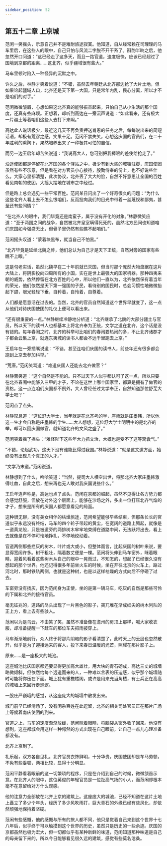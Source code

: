 ```yaml
---
sidebar_position: 52
---
```


## 第五十二章 **上京城**

范闲一笑摇头，示意自己并不是难耐旅途寂寞。他知道，自从经常赖在司理理的马车里后，在这些人的眼中，自己只怕与风流二字脱不开干系了。斟酌半晌之后，他忽然开口问道：“这已经走了这多天，而且一路官道，速度极快，应该已经超过了国境到京都的距离……这北齐，似乎疆域很有些大。”

马车里顿时陷入一种怪异的沉默之中。

许久之后，林静才笑着说道：“不错，虽然去年朝廷从北齐那边抢了大片土地，但如果论起疆域人口，北齐还是天下第一大国，只是常年内乱，民心分离，所以才不是咱们的对手。”

范闲微微皱眉，心想如果这北齐真的能够振奋起来，只怕自己从小生活的那个国度，还真有些麻烦。正想着，却听到高达在一旁沉声说道：“如此看来，还有极大一片疆土等着咱们这些人去打下来啊。”

高达此人说话极少，最近这几天不再负责押送肖恩的任务之后，每每说出来的简短话语，却极有荒谬之感，笑果十足。范闲不禁失笑，心想这庆国的官员们，在二十年胜利的熏陶下，果然培养出来了一种极其可怕的自信。

而另一边王启年却苦笑说道：“我说高大人，您可别把我捧哏的差使给抢走了。”

沿途使团都是停留在北齐国的各个驿站之中，极少有到大些的城镇驻脚，庆国使团虽然有些不乐意，但是看在对方官员小心接待，殷勤侍奉的份上，也不好说些什么。大家心里都清楚，此次协议，北齐丢了大大的脸，自然不好意思让全国的百姓看见南朝的使团，大摇大摆地在城市之中经过。

但是路上总会遇见一些平常百姓。范闲某日问出了一个好奇很久的问题：“为什么这些北齐人看上去不怎么恨咱们，反而投向我们的目光中带着一丝蔑视和鄙夷，甚至还有些同情？”

“在北齐人的眼中，我们毕竟还是南蛮子，属于没有开化的对象。”林静微笑应道：“至于两国之间的战争，自然被北齐皇室瞒得死死的，虽然北方民间也知道咱们庆国如今强盛无比，但骨子里仍然有些瞧不起咱们。”

范闲摇头叹道：“蒙着块黑布，就当自己不怕黑。”

“北齐毕竟是延续北魏之祚，他们总认为自己才是天下正统，自然对旁的国家有些瞧不上眼。”

这是句老实话，虽然北魏早在二十年前就已灭国，但当时那个庞然大物盘踞在这片大陆上，将阴影投向四周所有的小国，实在是世上最强大的国家机器。那种四夷来朝的威势，依然停留在北方百姓的心中，所以他们一直以为，北齐依然保有着当年的荣光，他们依然是天下第一强国的子民，看待别的国民时，总会习惯性地微微抬起下颌，眼光轻轻下垂，自矜着，自怜着，自尊着。

人们都是愿意活在过去的。当然，北齐的官员自然知道这个世界早就变了，这一点从他们对待庆国使团的礼仪上便可以看出来。

“还有很重要的一点。”林静继续冷静地分析道：“北齐继承了北魏的大部分疆土与官员，所以天下的读书人也都基本上将北齐奉为正统，文学之道在北齐，这个话是没有错的。每年春闱之时，北齐的科举可比咱们的春闱要热闹的多，不止北齐诸郡才子都会云集上京，就连东夷城的读书人都会不远千里跑去上京。”

王启年在一旁插嘴说道：“不错，甚至连咱们庆国的读书人，前些年还有很多都会跑到上京去参加科举。”

“荒唐。”范闲笑骂道：“难道庆国人还能去北齐做官？”

林静苦笑道：“这个自然是不能的。只不过天下人似乎都认可了这一点，所以只要在北齐春闱中能够入三甲的才子，不论在这世上哪个国家里，都算是拥有了做官的资格。这一点连咱们庆国都不例外，大人曾经任过太学奉正，自然知道那位舒芜大学士吧？”

范闲点了点头。

林静叹息道：“这位舒大学士，当年就是在北齐考的学，座师就是庄墨韩，所以他这一生才会自称是庄墨韩的学生……大人想想，这位舒大学士明明中的是北齐的举，却可以回庆国做官，就知道北齐的文风之盛了。”

范闲笑着摇了摇头：“难怪陛下这些年大力抓文治，大概也是受不了这等窝囊气。”

“不错，论起武功，这天下没有谁能比得过我国。”林静说道：“就是这文道方面，始终没有出现几个真正的人才。”

“文学乃末道。”范闲说道。

林静想到了什么，哈哈笑道：“当然，提司大人横空出世，将那北齐大家庄墨韩激得吐血，自此之后，想来再也无人敢对我庆国说些什么。”

王启年连声称是，高达也点了点头。范闲在京都的崛起，虽然不见得让各方势力都会感觉舒服，但放在对外这个层面上，能够在沙场之外，多出一位打压北齐气焰的才子，想来是所有的庆国人都愿意看见的局面。

这种很无聊，没有美女相伴的枯燥旅途，范闲希望能够早些结束，但那条长长的官道似乎永远没有终结，马车的四个轮子带起的黄尘，在宽阔的道路上腾起，就像是一道黄龙般，只是被道旁的两排树木牢牢地束缚在道路中间，无法跃将出去，看上去就像是在不停可怜地挣扎，不停地绞动着。

官道两侧那些拦灰的树木，叶片或大或小，但整体而言，比起庆国的树叶来说，要显得宽阔许多。树干粗壮，隔着数丈便是一棵。范闲将头伸到马车窗外，眯着眼睛，迎着风看着这些树木从自己的眼中一晃而过，不知怎的，想起了已经很久没有想起的那个世界。他还记得很多年前坐火车的时候，坐在开往北京的火车上，路过河北时，那时铁轨两侧，也就是这种树，也是以这样枯燥的方式向后不停砸了过去。

车窗旁没有扬灰，因为范闲身为正使，坐的是第一辆马车，吃灰的自然是那些可怜的下属和北齐的接待官员。

毫无征兆的，道路的尽头出现了一片黑色的影子，突兀堆在渐成细尖的树木列队的正上方，看上去有些骇人。

范闲以为是乌云，不由笑了笑，虽然不准备像在澹州的房顶上那样，喊大家收衣服，却准备提醒一下赶车的那位车夫把雨披穿上。

马车渐渐地前行，众人终于将那片阴暗的影子看清楚了，此时天上的云层也忽然散开，似乎是为了迎接远来的客人，投下来春日温暖的光芒，照耀在那片影子上。

原来……是一座极大的城池。

这座城池比庆国京都还要显得更加高大雄壮，用大块的青石砌成，高达三丈的城墙略微倾斜，但依然给每个远道而来的人，一种难以言表的压迫感，似乎那个城墙随时可能将你压在下面。城上犹有重檐楼阁，或许是用来充当角楼，有士兵正在高高的城墙上来回行走巡逻。

一股庄严巍峨的感觉，从这座庞大的城墙中散发出来。

城门前早已经清场了，没有闲杂百姓在此逗留，北齐的相关司处官员正在那片广场上等候着南庆使团的到来。

官道之上，马车的速度渐渐放缓，范闲眯着眼睛，将脑袋从窗外收了回来。他没有想到，这座都城会用这样一种愕然的方式出现在自己眼前，让自己一点儿心理准备都没有。

北齐上京到了。

礼乐起，双方各自见礼。北齐官员衣饰鲜明，十分华贵，庆国使团却是车马劳顿，不免有些委顿，两相比较，显得十分明显。

范闲平静看着眼前的这一切繁琐的程序，只是在介绍到自己的时候，微微颔首示意。在北齐人的眼中，这位英俊的年轻官员是一位趾高气扬的小人，而范闲却根本毫不在意留给对方什么观感。

他的注意力全部放在北齐上京的建筑上。这座庞大的城池，已经不知道在这片土地上矗立了多少个年头，经历了多少风吹雨打，巨大青石的外缘已经有些风化，却依然顽强地保持着坚硬。

范闲有些感慨，他的感慨与所有的旅人都不同，他只是觉着自己来到这个世界十七八年后，似乎终于可以触摸到这个世界的历史，虽然只是历史的一些余迹。庆国的京都虽然也极为宏大，但一切都似乎有某种新鲜的味道，范闲知道那种味道是自己的母亲留下来的，所以今日能够看见很久远的建筑，感觉有些莫名沧桑。

